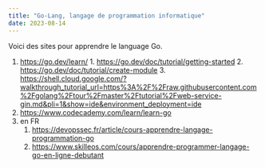 ```yaml
---
title: "Go-Lang, langage de programmation informatique"
date: 2023-08-14
---
```


Voici des sites pour apprendre le language Go.

1. https://go.dev/learn/
		1. https://go.dev/doc/tutorial/getting-started
		2. https://go.dev/doc/tutorial/create-module
		3. https://shell.cloud.google.com/?walkthrough_tutorial_url=https%3A%2F%2Fraw.githubusercontent.com%2Fgolang%2Ftour%2Fmaster%2Ftutorial%2Fweb-service-gin.md&pli=1&show=ide&environment_deployment=ide
2. https://www.codecademy.com/learn/learn-go
3. en FR
	1. https://devopssec.fr/article/cours-apprendre-langage-programmation-go
	2. https://www.skilleos.com/cours/apprendre-programmer-langage-go-en-ligne-debutant